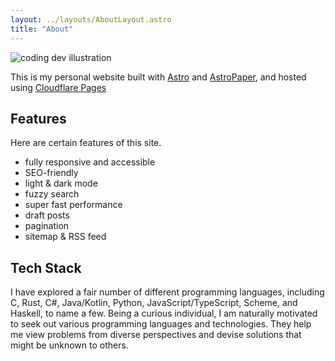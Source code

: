 ```yaml
---
layout: ../layouts/AboutLayout.astro
title: "About"
---
```


<img src="/assets/dev.svg" class="sm:w-1/2 mx-auto" alt="coding dev illustration">

This is my personal website built with [Astro](https://astro.build/) and [AstroPaper](https://github.com/satnaing/astro-paper), and hosted using [Cloudflare Pages](https://pages.cloudflare.com/)

## Features

Here are certain features of this site.

- fully responsive and accessible
- SEO-friendly
- light & dark mode
- fuzzy search
- super fast performance
- draft posts
- pagination
- sitemap & RSS feed

## Tech Stack

I have explored a fair number of different programming languages, including C, Rust, C#, Java/Kotlin, Python, JavaScript/TypeScript, Scheme, and Haskell, to name a few. Being a curious individual, I am naturally motivated to seek out various programming languages and technologies. They help me view problems from diverse perspectives and devise solutions that might be unknown to others.
